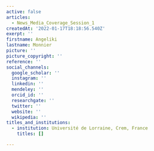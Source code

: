 ```yaml
---
active: false
articles:
  - News_Media_Coverage_Session_1
createdAt: '2022-01-17T18:18:56.540Z'
exerpt: ''
firstname: Angeliki
lastname: Monnier
picture: ''
picture_copyright: ''
reference: ''
social_channels:
  google_scholar: ''
  instagram: ''
  linkedin: ''
  mendeley: ''
  orcid_id: ''
  researchgate: ''
  twitter: ''
  website: ''
  wikipedia: ''
titles_and_institutions:
  - institution: Université de Lorraine, Crem, France
    titles: []

---
```


